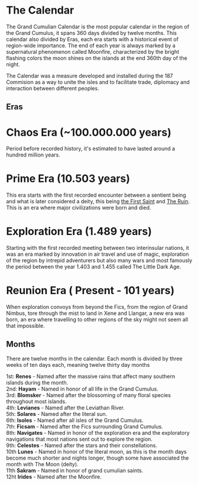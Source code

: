 # The Calendar
The Grand Cumulian Calendar is the most popular calendar in the region of the Grand Cumulus, it spans 360 days divided by twelve months. 
This calendar also divided by Eras, each era starts with a historical event of region-wide importance.
The end of each year is always marked by a supernatural phenomenon called Moonfire, characterized by the bright flashing colors the moon shines on the islands at the end 360th day of the night.

The Calendar was a measure developed and installed during the 187 Commision as a way to unite the isles and to facilitate trade, diplomacy and interaction between different peoples.

## Eras
# Chaos Era (~100.000.000 years)
Period before recorded history, it's estimated to have lasted around a hundred million years.  
# Prime Era (10.503 years)
This era starts with the first recorded encounter between a sentient being and what is later considered a deity, this being [the First Saint](../religion/revolution) and [The Ruin](../religion/ruin). This is an era where major civilizations were born and died.
# Exploration Era (1.489 years)
Starting with the first recorded meeting between two interinsular nations, it was an era marked by innovation in air travel and use of magic, exploration of the region by intrepid adventurers but also many wars and most famously the period between the year 1.403 and 1.455 called The Little Dark Age.
# Reunion Era ( Present - 101 years)
When exploration convoys from beyond the Fics, from the region of Grand Nimbus, tore through the mist to land in Xene and Llangar, a new era was born, an era where travelling to other regions of the sky might not seem all that impossible.  

## Months
There are twelve months in the calendar. Each month is divided by three weeks of ten days each, meaning twelve thirty day months


1st: **Renes** - Named after the massive rains that affect many southern islands during the month.  
2nd: **Hayam** - Named in honor of all life in the Grand Cumulus.  
3rd: **Blomsker** - Named after the blossoming of many floral species throughout most islands.  
4th: **Levianes** - Named after the Leviathan River.  
5th: **Solares** - Named after the literal sun.  
6th: **Isoles** - Named after all isles of the Grand Cumulus.  
7th: **Ficsam** - Named after the Fics surrounding Grand Cumulus.  
8th: **Navigates** - Named in honor of the exploration era and the exploratory navigations that most nations sent out to explore the region.    
9th: **Celestes** - Named after the stars and their constellations.  
10th **Lunes** - Named in honor of the literal moon, as this is the month days become much shorter and nights longer, though some have associated the month with The Moon (deity).  
11th **Sakram** - Named in honor of grand cumulian saints.  
12ht **Irides** - Named after the Moonfire.


